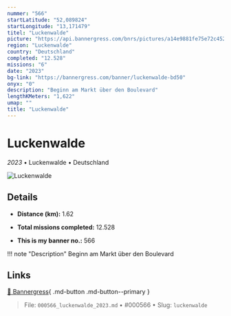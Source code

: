 ```yaml
---
nummer: "566"
startLatitude: "52,089824"
startLongitude: "13,171479"
titel: "Luckenwalde"
picture: "https://api.bannergress.com/bnrs/pictures/a14e9881fe75e72c4525b1cd6bed63a8"
region: "Luckenwalde"
country: "Deutschland"
completed: "12.528"
missions: "6"
date: "2023"
bg-link: "https://bannergress.com/banner/luckenwalde-bd50"
onyx: "0"
description: "Beginn am Markt über den Boulevard"
lengthKMeters: "1,622"
umap: ""
title: "Luckenwalde"
---
```

# Luckenwalde

*2023* • Luckenwalde • Deutschland

![Luckenwalde](https://api.bannergress.com/bnrs/pictures/a14e9881fe75e72c4525b1cd6bed63a8)

## Details
- **Distance (km):** 1.62

- **Total missions completed:** 12.528
- **This is my banner no.:** 566


!!! note "Description"
    Beginn am Markt über den Boulevard



## Links
[🔗 Bannergress](https://bannergress.com/banner/luckenwalde-bd50){ .md-button .md-button--primary }



> File: `000566_luckenwalde_2023.md` • #000566 • Slug: `luckenwalde`
